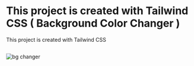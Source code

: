 # This project is created with Tailwind CSS ( Background Color Changer )

This project is created with Tailwind CSS 

## 

![bg changer](https://github.com/Dnyaneshwarkangude/React-Projects/assets/100485026/26efe4ff-0fe1-41bb-ac41-b560785e47e3)
